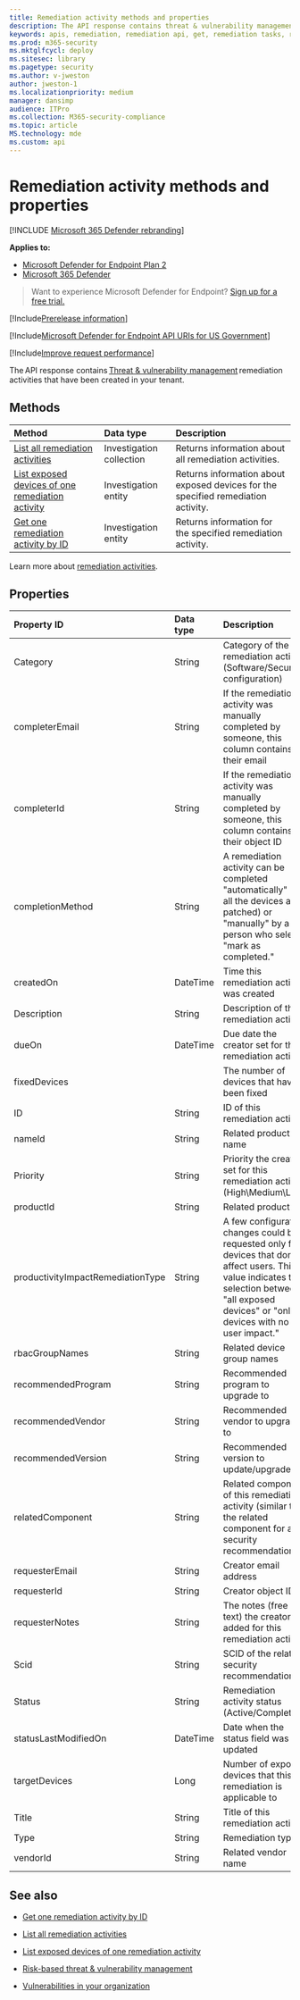 ```yaml
---
title: Remediation activity methods and properties
description: The API response contains threat & vulnerability management remediation activities created in your tenant. You can request all the remediation activities, only one remediation activity, or information about exposed devices for a selected remediation task.
keywords: apis, remediation, remediation api, get, remediation tasks, remediation methods, remediation properties,
ms.prod: m365-security
ms.mktglfcycl: deploy
ms.sitesec: library
ms.pagetype: security
ms.author: v-jweston
author: jweston-1
ms.localizationpriority: medium
manager: dansimp
audience: ITPro
ms.collection: M365-security-compliance
ms.topic: article
MS.technology: mde
ms.custom: api
---
```


# Remediation activity methods and properties

[!INCLUDE [Microsoft 365 Defender rebranding](../../includes/microsoft-defender.md)]

**Applies to:**

- [Microsoft Defender for Endpoint Plan 2](https://go.microsoft.com/fwlink/p/?linkid=2154037)
- [Microsoft 365 Defender](https://go.microsoft.com/fwlink/?linkid=2118804)

> Want to experience Microsoft Defender for Endpoint? [Sign up for a free trial.](https://signup.microsoft.com/create-account/signup?products=7f379fee-c4f9-4278-b0a1-e4c8c2fcdf7e&ru=https://aka.ms/MDEp2OpenTrial?ocid=docs-wdatp-exposedapis-abovefoldlink)

[!Include[Prerelease information](../../includes/prerelease.md)]

[!Include[Microsoft Defender for Endpoint API URIs for US Government](../../includes/microsoft-defender-api-usgov.md)]

[!Include[Improve request performance](../../includes/improve-request-performance.md)]

The API response contains [Threat & vulnerability management](next-gen-threat-and-vuln-mgt.md) remediation activities that have been created in your tenant.

## Methods

Method|Data type|Description
:---|:---|:---
[List all remediation activities](get-remediation-all-activities.md)|Investigation collection|Returns information about all remediation activities.
[List exposed devices of one remediation activity](get-remediation-exposed-devices-activities.md)|Investigation entity|Returns information about exposed devices for the specified remediation activity.
[Get one remediation activity by ID](get-remediation-one-activity.md)|Investigation entity|Returns information for the specified remediation activity.

Learn more about [remediation activities](tvm-remediation.md).

## Properties

Property ID|Data type|Description
:---|:---|:---
Category|String|Category of the remediation activity (Software/Security configuration)
completerEmail|String|If the remediation activity was manually completed by someone, this column contains their email
completerId|String|If the remediation activity was manually completed by someone, this column contains their object ID
completionMethod|String|A remediation activity can be completed "automatically" (if all the devices are patched) or "manually" by a person who selects "mark as completed."
createdOn|DateTime|Time this remediation activity was created
Description|String|Description of this remediation activity
dueOn|DateTime|Due date the creator set for this remediation activity
fixedDevices||The number of devices that have been fixed
ID|String|ID of this remediation activity
nameId|String|Related product name
Priority|String|Priority the creator set for this remediation activity (High\Medium\Low)
productId|String|Related product ID
productivityImpactRemediationType|String|A few configuration changes could be requested only for devices that don't affect users. This value indicates the selection between "all exposed devices" or "only devices with no user impact."
rbacGroupNames|String|Related device group names
recommendedProgram|String|Recommended program to upgrade to
recommendedVendor|String|Recommended vendor to upgrade to
recommendedVersion|String|Recommended version to update/upgrade to
relatedComponent|String|Related component of this remediation activity (similar to the related component for a security recommendation)
requesterEmail|String|Creator email address
requesterId|String|Creator object ID
requesterNotes|String|The notes (free text) the creator added for this remediation activity
Scid|String|SCID of the related security recommendation
Status|String|Remediation activity status (Active/Completed)
statusLastModifiedOn|DateTime|Date when the status field was updated
targetDevices|Long|Number of exposed devices that this remediation is applicable to
Title|String|Title of this remediation activity
Type|String|Remediation type
vendorId|String|Related vendor name

## See also

- [Get one remediation activity by ID](get-remediation-one-activity.md)

- [List all remediation activities](get-remediation-all-activities.md)

- [List exposed devices of one remediation activity](get-remediation-exposed-devices-activities.md)

- [Risk-based threat & vulnerability management](next-gen-threat-and-vuln-mgt.md)

- [Vulnerabilities in your organization](tvm-weaknesses.md)
